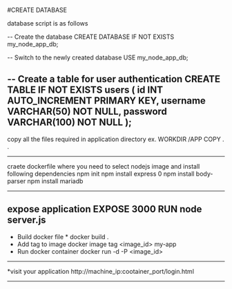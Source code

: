 #CREATE DATABASE 

database script is as follows 

-- Create the database
CREATE DATABASE IF NOT EXISTS my_node_app_db;

-- Switch to the newly created database
USE my_node_app_db;

-- Create a table for user authentication
CREATE TABLE IF NOT EXISTS users (
    id INT AUTO_INCREMENT PRIMARY KEY,
    username VARCHAR(50) NOT NULL,
    password VARCHAR(100) NOT NULL
);
---------------------------------------------------------------
copy all the files required in application directory
ex.
WORKDIR /APP
COPY . . 


--------------------------------------------------------------
craete dockerfile 
where you need to select nodejs image 
and install following dependencies 
npm init
npm install express 0
npm install body-parser 
npm install mariadb

--------------------------------------------------------------
expose application 
EXPOSE 3000
RUN node server.js 
---------------------------------------------------------------
* Build docker file * 
 docker build .
* Add tag to image
  docker image tag <image_id> my-app
* Run docker container
  docker run -d -P <image_id>
 -------------------------------------------------------------- 
*visit your application 
http://machine_ip:cootainer_port/login.html

--------------------------------------------------------------

